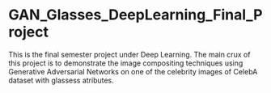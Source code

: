 # GAN_Glasses_DeepLearning_Final_Project

This is the final semester project under Deep Learning. The main crux of this project is to demonstrate the image compositing techniques using Generative Adversarial Networks on one of the celebrity images of CelebA dataset with glassess atributes.
